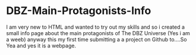 # DBZ-Main-Protagonists-Info
I am very new to HTML and wanted to try out my skills and so i created a small info page about the main protagonists of The DBZ Universe (Yes i am a weeb) anyway this my first time submitting a a project on Github to....So Yea and yes it is a webpage.
